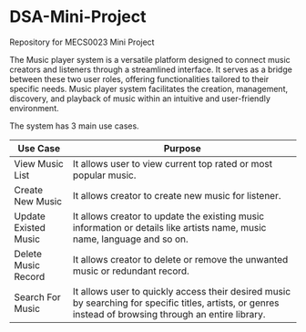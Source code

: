 # DSA-Mini-Project
Repository for MECS0023 Mini Project

The Music player system is a versatile platform designed to connect music creators and listeners through a streamlined interface. It serves as a bridge between these two user roles, offering functionalities tailored to their specific needs. Music player system facilitates the creation, management, discovery, and playback of music within an intuitive and user-friendly environment.

The system has 3 main use cases.

|Use Case|	Purpose|
|-|-|
|View Music List|	It allows user to view current top rated or most popular music.|
|Create New Music|	It allows creator to create new music for listener.|
|Update Existed Music|	It allows creator to update the existing music information or details like artists name, music name, language and so on.|
|Delete Music Record|	It allows creator to delete or remove the unwanted music or redundant record.|
|Search For Music|	It allows user to quickly access their desired music by searching for specific titles, artists, or genres instead of browsing through an entire library.|
